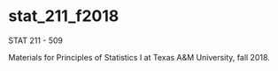 # stat_211_f2018
STAT 211 - 509

Materials for Principles of Statistics I at Texas A&M University, fall 2018.
